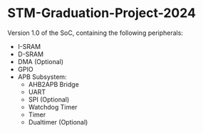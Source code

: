 # STM-Graduation-Project-2024

Version 1.0 of the SoC, containing the following peripherals:
- I-SRAM
- D-SRAM
- DMA (Optional)
- GPIO
- APB Subsystem:
    - AHB2APB Bridge
    - UART
    - SPI (Optional)
    - Watchdog Timer
    - Timer
    - Dualtimer (Optional)
